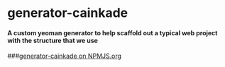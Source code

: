 # generator-cainkade

#### A custom yeoman generator to help scaffold out a typical web project with the structure that we use 
                                                       
###[generator-cainkade on NPMJS.org ](https://www.npmjs.org/package/generator-cainkade "generator-cainkade")

